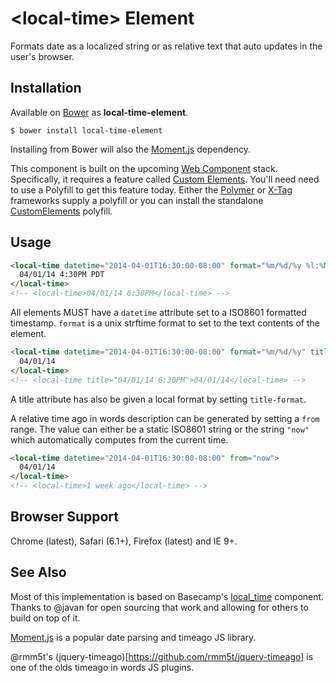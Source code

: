 # &lt;local-time&gt; Element

Formats date as a localized string or as relative text that auto updates in the user's browser.

## Installation

Available on [Bower](http://bower.io) as **local-time-element**.

```
$ bower install local-time-element
```

Installing from Bower will also the [Moment.js](http://momentjs.com/) dependency.

This component is built on the upcoming [Web Component](http://webcomponents.github.io/) stack. Specifically, it requires a feature called [Custom Elements](http://www.html5rocks.com/en/tutorials/webcomponents/customelements/). You'll need need to use a Polyfill to get this feature today. Either the [Polymer](http://www.polymer-project.org/) or [X-Tag](http://www.x-tags.org/) frameworks supply a polyfill or you can install the standalone [CustomElements](https://github.com/Polymer/CustomElements) polyfill.

## Usage

``` html
<local-time datetime="2014-04-01T16:30:00-08:00" format="%m/%d/%y %l:%M%p">
  04/01/14 4:30PM PDT
</local-time>
<!-- <local-time>04/01/14 6:30PM</local-time> -->
```

All elements MUST have a `datetime` attribute set to a ISO8601 formatted timestamp. `format` is a unix strftime format to set to the text contents of the element.

``` html
<local-time datetime="2014-04-01T16:30:00-08:00" format="%m/%d/%y" title-format="%m/%d/%y %l:%M%p">
  04/01/14
</local-time>
<!-- <local-time title="04/01/14 6:30PM">04/01/14</local-time> -->
```

A title attribute has also be given a local format by setting `title-format`.

A relative time ago in words description can be generated by setting a `from` range. The value can either be a static ISO8601 string or the string `"now"` which automatically computes from the current time.

``` html
<local-time datetime="2014-04-01T16:30:00-08:00" from="now">
  04/01/14
</local-time>
<!-- <local-time>1 week ago</local-time> -->
```

## Browser Support

Chrome (latest), Safari (6.1+), Firefox (latest) and IE 9+.

## See Also

Most of this implementation is based on Basecamp's [local_time](https://github.com/basecamp/local_time) component. Thanks to @javan for open sourcing that work and allowing for others to build on top of it.

[Moment.js](http://momentjs.com/) is a popular date parsing and timeago JS library.

@rmm5t's (jquery-timeago)[https://github.com/rmm5t/jquery-timeago] is one of the olds timeago in words JS plugins.
